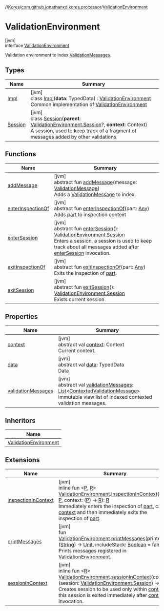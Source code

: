 //[Kores](../../../index.md)/[com.github.jonathanxd.kores.processor](../index.md)/[ValidationEnvironment](index.md)

# ValidationEnvironment

[jvm]\
interface [ValidationEnvironment](index.md)

Validation environment to index [ValidationMessages](../-validation-message/index.md).

## Types

| Name | Summary |
|---|---|
| [Impl](-impl/index.md) | [jvm]<br>class [Impl](-impl/index.md)(**data**: TypedData) : [ValidationEnvironment](index.md)<br>Common implementation of [ValidationEnvironment](index.md) |
| [Session](-session/index.md) | [jvm]<br>class [Session](-session/index.md)(**parent**: [ValidationEnvironment.Session](-session/index.md)?, **context**: Context)<br>A session, used to keep track of a fragment of messages added by other validations. |

## Functions

| Name | Summary |
|---|---|
| [addMessage](add-message.md) | [jvm]<br>abstract fun [addMessage](add-message.md)(message: [ValidationMessage](../-validation-message/index.md))<br>Adds a [ValidationMessage](../-validation-message/index.md) to index. |
| [enterInspectionOf](enter-inspection-of.md) | [jvm]<br>abstract fun [enterInspectionOf](enter-inspection-of.md)(part: [Any](https://kotlinlang.org/api/latest/jvm/stdlib/kotlin/-any/index.html))<br>Adds [part](enter-inspection-of.md) to inspection context |
| [enterSession](enter-session.md) | [jvm]<br>abstract fun [enterSession](enter-session.md)(): [ValidationEnvironment.Session](-session/index.md)<br>Enters a session, a session is used to keep track about all messages added after [enterSession](enter-session.md) invocation. |
| [exitInspectionOf](exit-inspection-of.md) | [jvm]<br>abstract fun [exitInspectionOf](exit-inspection-of.md)(part: [Any](https://kotlinlang.org/api/latest/jvm/stdlib/kotlin/-any/index.html))<br>Exits the inspection of [part](exit-inspection-of.md). |
| [exitSession](exit-session.md) | [jvm]<br>abstract fun [exitSession](exit-session.md)(): [ValidationEnvironment.Session](-session/index.md)<br>Exists current session. |

## Properties

| Name | Summary |
|---|---|
| [context](context.md) | [jvm]<br>abstract val [context](context.md): Context<br>Current context. |
| [data](data.md) | [jvm]<br>abstract val [data](data.md): TypedData<br>Data |
| [validationMessages](validation-messages.md) | [jvm]<br>abstract val [validationMessages](validation-messages.md): [List](https://kotlinlang.org/api/latest/jvm/stdlib/kotlin.collections/-list/index.html)<[ContextedValidationMessage](../-contexted-validation-message/index.md)><br>Immutable view list of indexed contexted validation messages. |

## Inheritors

| Name |
|---|
| [ValidationEnvironment](-impl/index.md) |

## Extensions

| Name | Summary |
|---|---|
| [inspectionInContext](../inspection-in-context.md) | [jvm]<br>inline fun <[P](../inspection-in-context.md), [R](../inspection-in-context.md)> [ValidationEnvironment](index.md).[inspectionInContext](../inspection-in-context.md)(part: [P](../inspection-in-context.md), context: ([P](../inspection-in-context.md)) -> [R](../inspection-in-context.md)): [R](../inspection-in-context.md)<br>Immediately enters the inspection of [part](../inspection-in-context.md), calls [context](../inspection-in-context.md) and then immediately exits the inspection of [part](../inspection-in-context.md). |
| [printMessages](../print-messages.md) | [jvm]<br>fun [ValidationEnvironment](index.md).[printMessages](../print-messages.md)(printer: ([String](https://kotlinlang.org/api/latest/jvm/stdlib/kotlin/-string/index.html)) -> [Unit](https://kotlinlang.org/api/latest/jvm/stdlib/kotlin/-unit/index.html), includeStack: [Boolean](https://kotlinlang.org/api/latest/jvm/stdlib/kotlin/-boolean/index.html) = false)<br>Prints messages registered in [ValidationEnvironment](index.md). |
| [sessionInContext](../session-in-context.md) | [jvm]<br>inline fun <[R](../session-in-context.md)> [ValidationEnvironment](index.md).[sessionInContext](../session-in-context.md)(context: (session: [ValidationEnvironment.Session](-session/index.md)) -> [R](../session-in-context.md)): [R](../session-in-context.md)<br>Creates session to be used only within [context](../session-in-context.md), this session is exited immediately after [context](../session-in-context.md) invocation. |
